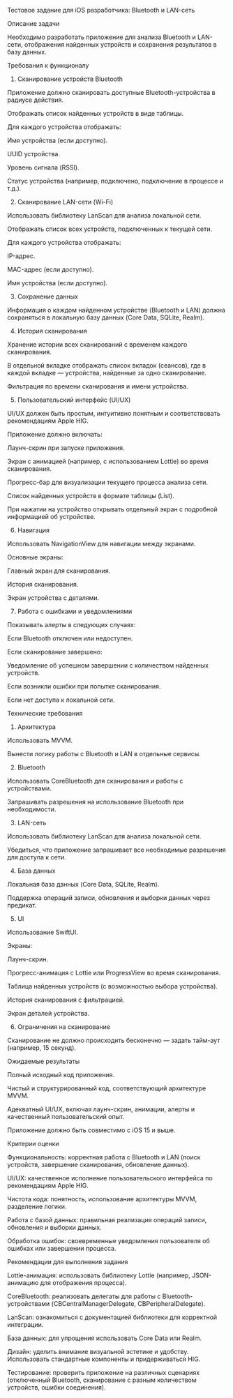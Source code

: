 Тестовое задание для iOS разработчика: Bluetooth и LAN-сеть

Описание задачи

Необходимо разработать приложение для анализа Bluetooth и LAN-сети, отображения найденных устройств и сохранения результатов в базу данных.

Требования к функционалу

1. Сканирование устройств Bluetooth

Приложение должно сканировать доступные Bluetooth-устройства в радиусе действия.

Отображать список найденных устройств в виде таблицы.

Для каждого устройства отображать:

Имя устройства (если доступно).

UUID устройства.

Уровень сигнала (RSSI).

Статус устройства (например, подключено, подключение в процессе и т.д.).

2. Сканирование LAN-сети (Wi-Fi)

Использовать библиотеку LanScan для анализа локальной сети.

Отображать список всех устройств, подключенных к текущей сети.

Для каждого устройства отображать:

IP-адрес.

MAC-адрес (если доступно).

Имя устройства (если доступно).

3. Сохранение данных

Информация о каждом найденном устройстве (Bluetooth и LAN) должна сохраняться в локальную базу данных (Core Data, SQLite, Realm).

4. История сканирования

Хранение истории всех сканирований с временем каждого сканирования.

В отдельной вкладке отображать список вкладок (сеансов), где в каждой вкладке — устройства, найденные за одно сканирование.

Фильтрация по времени сканирования и имени устройства.

5. Пользовательский интерфейс (UI/UX)

UI/UX должен быть простым, интуитивно понятным и соответствовать рекомендациям Apple HIG.

Приложение должно включать:

Лаунч-скрин при запуске приложения.

Экран с анимацией (например, с использованием Lottie) во время сканирования.

Прогресс-бар для визуализации текущего процесса анализа сети.

Список найденных устройств в формате таблицы (List).

При нажатии на устройство открывать отдельный экран с подробной информацией об устройстве.

6. Навигация

Использовать NavigationView для навигации между экранами.

Основные экраны:

Главный экран для сканирования.

История сканирования.

Экран устройства с деталями.

7. Работа с ошибками и уведомлениями

Показывать алерты в следующих случаях:

Если Bluetooth отключен или недоступен.

Если сканирование завершено:

Уведомление об успешном завершении с количеством найденных устройств.

Если возникли ошибки при попытке сканирования.

Если нет доступа к локальной сети.

Технические требования

1. Архитектура

Использовать MVVM.

Вынести логику работы с Bluetooth и LAN в отдельные сервисы.

2. Bluetooth

Использовать CoreBluetooth для сканирования и работы с устройствами.

Запрашивать разрешения на использование Bluetooth при необходимости.

3. LAN-сеть

Использовать библиотеку LanScan для анализа локальной сети.

Убедиться, что приложение запрашивает все необходимые разрешения для доступа к сети.

4. База данных

Локальная база данных (Core Data, SQLite, Realm).

Поддержка операций записи, обновления и выборки данных через предикат.

5. UI

Использование SwiftUI.

Экраны:

Лаунч-скрин.

Прогресс-анимация с Lottie или ProgressView во время сканирования.

Таблица найденных устройств (с возможностью выбора устройства).

История сканирования с фильтрацией.

Экран деталей устройства.

6. Ограничения на сканирование

Сканирование не должно происходить бесконечно — задать тайм-аут (например, 15 секунд).

Ожидаемые результаты

Полный исходный код приложения.

Чистый и структурированный код, соответствующий архитектуре MVVM.

Адекватный UI/UX, включая лаунч-скрин, анимации, алерты и качественный пользовательский опыт.

Приложение должно быть совместимо с iOS 15 и выше.

Критерии оценки

Функциональность: корректная работа с Bluetooth и LAN (поиск устройств, завершение сканирования, обновление данных).

UI/UX: качественное исполнение пользовательского интерфейса по рекомендациям Apple HIG.

Чистота кода: понятность, использование архитектуры MVVM, разделение логики.

Работа с базой данных: правильная реализация операций записи, обновления и выборки данных.

Обработка ошибок: своевременные уведомления пользователя об ошибках или завершении процесса.

Рекомендации для выполнения задания

Lottie-анимация: использовать библиотеку Lottie (например, JSON-анимацию для отображения процесса).

CoreBluetooth: реализовать делегаты для работы с Bluetooth-устройствами (CBCentralManagerDelegate, CBPeripheralDelegate).

LanScan: ознакомиться с документацией библиотеки для корректной интеграции.

База данных: для упрощения использовать Core Data или Realm.

Дизайн: уделить внимание визуальной эстетике и удобству. Использовать стандартные компоненты и придерживаться HIG.

Тестирование: проверить приложение на различных сценариях (отключенный Bluetooth, сканирование с разным количеством устройств, ошибки соединения).

